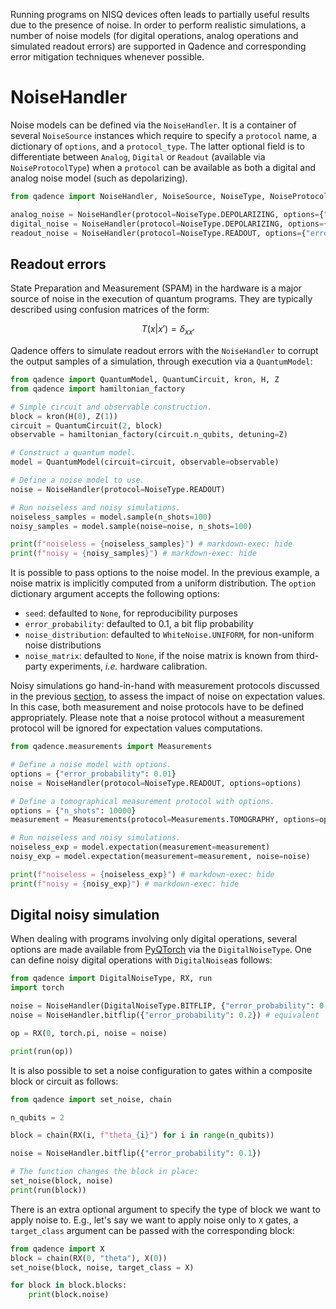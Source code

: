 Running programs on NISQ devices often leads to partially useful results due to the presence of noise.
In order to perform realistic simulations, a number of noise models (for digital operations, analog operations and simulated readout errors) are supported in Qadence and
corresponding error mitigation techniques whenever possible.

# NoiseHandler

Noise models can be defined via the `NoiseHandler`. It is a container of several `NoiseSource` instances which require to specify a `protocol` name,
a dictionary of `options`, and a `protocol_type`. The latter optional field is to differentiate between `Analog`, `Digital` or `Readout` (available via `NoiseProtocolType`) when a `protocol` can be available as both a digital and analog noise model (such as depolarizing).

```python exec="on" source="material-block" session="noise" result="json"
from qadence import NoiseHandler, NoiseSource, NoiseType, NoiseProtocolType

analog_noise = NoiseHandler(protocol=NoiseType.DEPOLARIZING, options={"noise_probs": 0.1}, protocol_type=NoiseProtocolType.ANALOG)
digital_noise = NoiseHandler(protocol=NoiseType.DEPOLARIZING, options={"error_probability": 0.1}, protocol_type=NoiseProtocolType.ANALOG)
readout_noise = NoiseHandler(protocol=NoiseType.READOUT, options={"error_probability": 0.1, "seed": 0})
```

## Readout errors

State Preparation and Measurement (SPAM) in the hardware is a major source of noise in the execution of
quantum programs. They are typically described using confusion matrices of the form:

$$
T(x|x')=\delta_{xx'}
$$


Qadence offers to simulate readout errors with the `NoiseHandler` to corrupt the output
samples of a simulation, through execution via a `QuantumModel`:

```python exec="on" source="material-block" session="noise" result="json"
from qadence import QuantumModel, QuantumCircuit, kron, H, Z
from qadence import hamiltonian_factory

# Simple circuit and observable construction.
block = kron(H(0), Z(1))
circuit = QuantumCircuit(2, block)
observable = hamiltonian_factory(circuit.n_qubits, detuning=Z)

# Construct a quantum model.
model = QuantumModel(circuit=circuit, observable=observable)

# Define a noise model to use.
noise = NoiseHandler(protocol=NoiseType.READOUT)

# Run noiseless and noisy simulations.
noiseless_samples = model.sample(n_shots=100)
noisy_samples = model.sample(noise=noise, n_shots=100)

print(f"noiseless = {noiseless_samples}") # markdown-exec: hide
print(f"noisy = {noisy_samples}") # markdown-exec: hide
```

It is possible to pass options to the noise model. In the previous example, a noise matrix is implicitly computed from a
uniform distribution. The `option` dictionary argument accepts the following options:

- `seed`: defaulted to `None`, for reproducibility purposes
- `error_probability`: defaulted to 0.1, a bit flip probability
- `noise_distribution`: defaulted to `WhiteNoise.UNIFORM`, for non-uniform noise distributions
- `noise_matrix`: defaulted to `None`, if the noise matrix is known from third-party experiments, _i.e._ hardware calibration.

Noisy simulations go hand-in-hand with measurement protocols discussed in the previous [section](measurements.md), to assess the impact of noise on expectation values. In this case, both measurement and noise protocols have to be defined appropriately. Please note that a noise protocol without a measurement protocol will be ignored for expectation values computations.


```python exec="on" source="material-block" session="noise" result="json"
from qadence.measurements import Measurements

# Define a noise model with options.
options = {"error_probability": 0.01}
noise = NoiseHandler(protocol=NoiseType.READOUT, options=options)

# Define a tomographical measurement protocol with options.
options = {"n_shots": 10000}
measurement = Measurements(protocol=Measurements.TOMOGRAPHY, options=options)

# Run noiseless and noisy simulations.
noiseless_exp = model.expectation(measurement=measurement)
noisy_exp = model.expectation(measurement=measurement, noise=noise)

print(f"noiseless = {noiseless_exp}") # markdown-exec: hide
print(f"noisy = {noisy_exp}") # markdown-exec: hide
```

## Digital noisy simulation

When dealing with programs involving only digital operations, several options are made available from [PyQTorch](https://pasqal-io.github.io/pyqtorch/latest/noise/) via the `DigitalNoiseType`. One can define noisy digital operations with `DigitalNoise`as follows:

```python exec="on" source="material-block" session="noise" result="json"
from qadence import DigitalNoiseType, RX, run
import torch

noise = NoiseHandler(DigitalNoiseType.BITFLIP, {"error_probability": 0.2})
noise = NoiseHandler.bitflip({"error_probability": 0.2}) # equivalent

op = RX(0, torch.pi, noise = noise)

print(run(op))
```

It is also possible to set a noise configuration to gates within a composite block or circuit as follows:

```python exec="on" source="material-block" session="noise" result="json"
from qadence import set_noise, chain

n_qubits = 2

block = chain(RX(i, f"theta_{i}") for i in range(n_qubits))

noise = NoiseHandler.bitflip({"error_probability": 0.1})

# The function changes the block in place:
set_noise(block, noise)
print(run(block))
```

There is an extra optional argument to specify the type of block we want to apply noise to. E.g., let's say we want to apply noise only to `X` gates, a `target_class` argument can be passed with the corresponding block:

```python exec="on" source="material-block" session="noise" result="json"
from qadence import X
block = chain(RX(0, "theta"), X(0))
set_noise(block, noise, target_class = X)

for block in block.blocks:
    print(block.noise)
```
